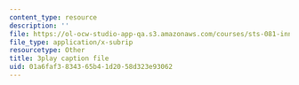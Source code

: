 ```yaml
---
content_type: resource
description: ''
file: https://ol-ocw-studio-app-qa.s3.amazonaws.com/courses/sts-081-innovation-systems-for-science-technology-energy-manufacturing-and-health-spring-2017/01a6faf3834365b41d2058d323e93062_bnEPjrsCaYg.srt
file_type: application/x-subrip
resourcetype: Other
title: 3play caption file
uid: 01a6faf3-8343-65b4-1d20-58d323e93062
---
```

